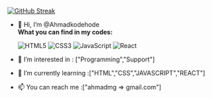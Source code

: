 [![GitHub Streak](http://github-readme-streak-stats.herokuapp.com?user=ahmadkodehode&theme=vue-dark&hide_border=true)](https://git.io/streak-stats)




- 👋 Hi, I’m @Ahmadkodehode<br>
**What you can find in my codes:**

   ![HTML5](https://img.shields.io/badge/HTML-239120?style=flat&logo=html5&logoColor=white)
![CSS3](https://img.shields.io/badge/CSS3-1572B6?style=flat&logo=css3&logoColor=white)
![JavaScript](https://img.shields.io/badge/JavaScript-323330?style=flat&logo=javascript&logoColor=F7DF1E)
![React](https://camo.githubusercontent.com/e10320df09d2d95e5a1cc8f0ce1b52538db9d62eff2725f3a594995babae60c7/68747470733a2f2f696d672e736869656c64732e696f2f62616467652f52656163742d3230323332413f7374796c653d666c6174266c6f676f3d7265616374266c6f676f436f6c6f723d363144414642)


- 👀 I’m interested in : ["Programming","Support"]
- 🌱 I’m currently learning :["HTML","CSS","JAVASCRIPT","REACT"]
- 📫 You can reach me :["ahmadmg => gmail.com"]

<!---
Ahmadkodehode/AhmadMG is a ✨ special ✨ repository because its `README.md` (this file) appears on your GitHub profile.
You can click the Preview link to take a look at your changes.
--->
